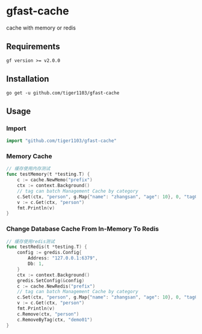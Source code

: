 # gfast-cache
cache with memory or redis

## Requirements

```shell script
gf version >= v2.0.0
```

## Installation

```shell script
go get -u github.com/tiger1103/gfast-cache
```

## Usage

### Import
```go
import "github.com/tiger1103/gfast-cache"
```

### Memory Cache

```go
// 缓存使用内存测试
func testMemory(t *testing.T) {
    c := cache.NewMemo("prefix")
    ctx := context.Background()
    // tag can batch Management Cache by category
    c.Set(ctx, "person", g.Map{"name": "zhangsan", "age": 10}, 0, "tag01")
    v := c.Get(ctx, "person")
    fmt.Println(v)
}
```

### Change Database Cache From In-Memory To Redis
```go
// 缓存使用redis测试
func testRedis(t *testing.T) {
    config := gredis.Config{
        Address: "127.0.0.1:6379",
        Db: 1,
    }
    ctx := context.Background()
    gredis.SetConfig(&config)
    c := cache.NewRedis("prefix")
    // tag can batch Management Cache by category
    c.Set(ctx, "person", g.Map{"name": "zhangsan", "age": 10}, 0, "tag01")
    v := c.Get(ctx, "person")
    fmt.Println(v)
    c.Remove(ctx, "person")
    c.RemoveByTag(ctx, "demo01")
}
```


